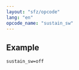 ```yaml
---
layout: "sfz/opcode"
lang: "en"
opcode_name: "sustain_sw"
---
```

## Example

```
sustain_sw=off
```
